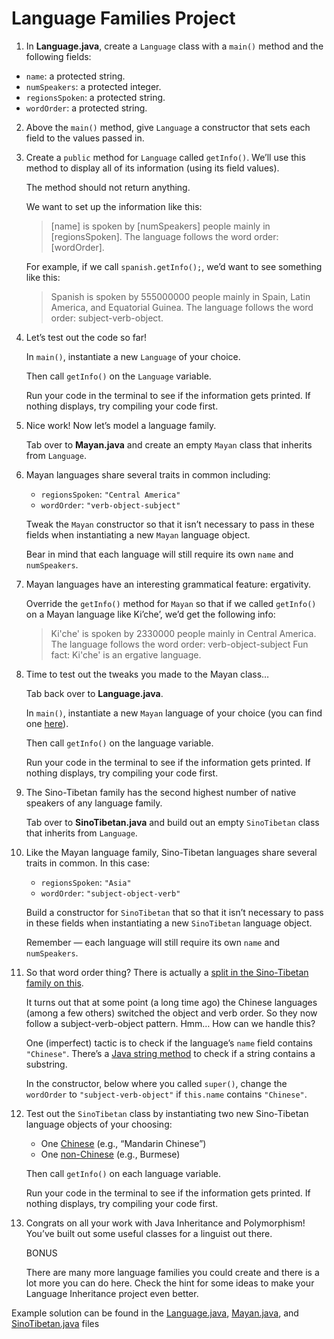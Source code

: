 # Language Families Project

1. In **Language.java**, create a ```Language``` class with a ```main()``` method and the following fields:

- ```name```: a protected string.
- ```numSpeakers```: a protected integer.
- ```regionsSpoken```: a protected string.
- ```wordOrder```: a protected string.

2. Above the ```main()``` method, give ```Language``` a constructor that sets each field to the values passed in.

3. Create a ```public``` method for ```Language``` called ```getInfo()```. We’ll use this method to display all of its information (using its field values).

	The method should not return anything.

	We want to set up the information like this:
	> [name] is spoken by [numSpeakers] people mainly in [regionsSpoken].
	> The language follows the word order: [wordOrder].

	For example, if we call ```spanish.getInfo();```, we’d want to see something like this:
	> Spanish is spoken by 555000000 people mainly in Spain, Latin America, and Equatorial Guinea.
	> The language follows the word order: subject-verb-object.

4. Let’s test out the code so far!

	In ```main()```, instantiate a new ```Language``` of your choice.

	Then call ```getInfo()``` on the ```Language``` variable.

	Run your code in the terminal to see if the information gets printed. If nothing displays, try compiling your code first.

5. Nice work! Now let’s model a language family.

	Tab over to **Mayan.java** and create an empty ```Mayan``` class that inherits from ```Language```.

6. Mayan languages share several traits in common including:

	- ```regionsSpoken```: ```"Central America"```
	- ```wordOrder```: ```"verb-object-subject"```

	Tweak the ```Mayan``` constructor so that it isn’t necessary to pass in these fields when instantiating a new ```Mayan``` language object.

	Bear in mind that each language will still require its own ```name``` and ```numSpeakers```.

7. Mayan languages have an interesting grammatical feature: ergativity.

	Override the ```getInfo()``` method for ```Mayan``` so that if we called ```getInfo()``` on a Mayan language like Ki’che’, we’d get the following info:
	> Ki'che' is spoken by 2330000 people mainly in Central America.
	> The language follows the word order: verb-object-subject
	> Fun fact: Ki'che' is an ergative language.

8. Time to test out the tweaks you made to the Mayan class…

	Tab back over to **Language.java**.

	In ```main()```, instantiate a new ```Mayan``` language of your choice (you can find one [here](https://en.wikipedia.org/wiki/List_of_Mayan_languages)).

	Then call ```getInfo()``` on the language variable.

	Run your code in the terminal to see if the information gets printed. If nothing displays, try compiling your code first.

9. The Sino-Tibetan family has the second highest number of native speakers of any language family.

	Tab over to **SinoTibetan.java** and build out an empty ```SinoTibetan``` class that inherits from ```Language```.

10. Like the Mayan language family, Sino-Tibetan languages share several traits in common. In this case:

	- ```regionsSpoken```: ```"Asia"```
	- ```wordOrder```: ```"subject-object-verb"```

	Build a constructor for ```SinoTibetan``` that so that it isn’t necessary to pass in these fields when instantiating a new ```SinoTibetan``` language object.

	Remember — each language will still require its own ```name``` and ```numSpeakers```.

11. So that word order thing? There is actually a [split in the Sino-Tibetan family on this](https://en.wikipedia.org/wiki/Sino-Tibetan_languages#Word_order).

	It turns out that at some point (a long time ago) the Chinese languages (among a few others) switched the object and verb order. So they now follow a subject-verb-object pattern. Hmm… How can we handle this?

	One (imperfect) tactic is to check if the language’s ```name``` field contains ```"Chinese"```. There’s a [Java string method](https://docs.oracle.com/javase/7/docs/api/java/lang/String.html#contains(java.lang.CharSequence)) to check if a string contains a substring.

	In the constructor, below where you called ```super()```, change the ```wordOrder``` to ```"subject-verb-object"``` if ```this.name``` contains ```"Chinese"```.

12. Test out the ```SinoTibetan``` class by instantiating two new Sino-Tibetan language objects of your choosing:

	- One [Chinese](https://en.wikipedia.org/wiki/Chinese_language#Grouping) (e.g., “Mandarin Chinese”)
	- One [non-Chinese](https://en.wikipedia.org/wiki/Sino-Tibetan_languages#Contemporary_languages) (e.g., Burmese)

	Then call ```getInfo()``` on each language variable.

	Run your code in the terminal to see if the information gets printed. If nothing displays, try compiling your code first.

13. Congrats on all your work with Java Inheritance and Polymorphism! You’ve built out some useful classes for a linguist out there.

	BONUS

	There are many more language families you could create and there is a lot more you can do here. Check the hint for some ideas to make your Language Inheritance project even better.

Example solution can be found in the [Language.java](https://github.com/keldavis/Java-Practice/blob/master/Foundations/9.%20Inheritance%20and%20Polymorphism/Language%20Families%20Project/Language.java), [Mayan.java](https://github.com/keldavis/Java-Practice/blob/master/Foundations/9.%20Inheritance%20and%20Polymorphism/Language%20Families%20Project/Mayan.java), and [SinoTibetan.java](https://github.com/keldavis/Java-Practice/blob/master/Foundations/9.%20Inheritance%20and%20Polymorphism/Language%20Families%20Project/SinoTibetan.java) files